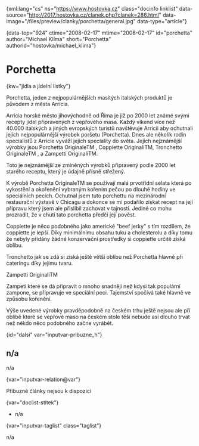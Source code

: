 
{xml:lang="cs" ns="https://www.hostovka.cz" class="docinfo linklist" data-source="http://2017.hostovka.cz/clanek.php?clanek=286.html" data-image="/files/preview/clanky/porchetta/general.jpg" data-type="article"}

{data-top="924" ctime="2008-02-17" mtime="2008-02-17" id="porchetta" author="Michael Klíma" short="Porchetta" authorid="hostovka/michael_klima"}

# Porchetta

<!-- generated attribute kw by user_updatekw.sh on 2020-07-05, do not edit -->

{kw="jídla a jídelní lístky"}

Porchetta, jeden z nejpopulárnějších masitých italských produktů je původem z města Arricia.

Arricia horské město jihovýchodně od Říma je již po 2000 let známé svými recepty jídel připravených z vepřového masa. Každý víkend více než 40.000 italských a jiných evropských turistů navštěvuje Arricii aby ochutnali jejích nejpopulárnější výrobek poršetu (Porchetta). Dnes ale několik rodin specialistů z Arricie vyváží jejich speciality do světa. Jejich nejznámější výrobky jsou Porchetta OriginaleTM , Coppiette OriginaliTM, Tronchetto OriginaleTM , a Zampetti OriginaliTM.

Toto je nejznámější ze zmíněných výrobků připravený podle 2000 let starého receptu, který je údajně přísně střežený.

K výrobě Porchetta OriginaleTM se používají malá prvotřídní selata která po vykostění a okořenění vybraným kořením pečou po dlouhé hodiny ve speciálních pecích. Ochutnal jsem tuto porchettu na mezinárodní restaurační výstavě v Chicagu a dokonce se mi podařilo získat recept na její přípravu který jsem ale přislíbil zachovat v tajnosti. Jediné co mohu prozradit, že v chuti tato porchetta předčí její pověst.

Coppiette je něco podobného jako americké "beef jerky" s tím rozdílem, že coppiette je lepší. Díky minimálnímu obsahu tuku a cholesterolu a díky tomu že nebyly přidány žádné konzervační prostředky si coppiette určitě získá oblibu.

Tronchetto jak se zdá si získá ještě větší oblibu než Porchetta hlavně při cateringu díky jejímu tvaru.

Zampetti OriginaliTM

Zampeti které se dá připravit o mnoho snadněji než kdysi tak populární zampone, se připravuje ve speciální peci. Tajemství spočívá také hlavně ve způsobu kořenění.

Výše uvedené výrobky pravděpodobně na českém trhu ještě nejsou ale při oblibě které se vepřové maso na českém stole těší nebude asi dlouho trvat než někdo něco podobného začne vyrábět.

{id="dalsi" var="inputvar-pribuzne_h"}

## n/a

n/a

{var="inputvar-relation@var"}

Příbuzné články nejsou k dispozici

{var="doclist-stitek"}

  * n/a

{var="inputvar-taglist" class="taglist"}

n/a

